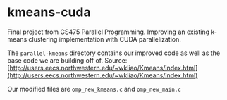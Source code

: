 # kmeans-cuda
Final project from CS475 Parallel Programming. Improving an existing k-means clustering implementation with CUDA parallelization.

The `parallel-kmeans` directory contains our improved code as well as the base code we are building off of. Source: [http://users.eecs.northwestern.edu/~wkliao/Kmeans/index.html](http://users.eecs.northwestern.edu/~wkliao/Kmeans/index.html)

Our modified files are `omp_new_kmeans.c` and `omp_new_main.c`